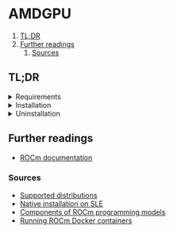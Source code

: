 # AMDGPU

1. [TL;DR](#tldr)
1. [Further readings](#further-readings)
   1. [Sources](#sources)

## TL;DR

<details>
  <summary>Requirements</summary>

[Supported distributions]

</details>

<details>
  <summary>Installation</summary>
  <details style="margin-left: 1em">
    <summary>OpenSUSE Leap, SUSE Linux Enterprise</summary>

See [Native installation on SLE].

```sh
sudo tee '/etc/zypp/repos.d/amdgpu.repo' <<EOF
[amdgpu]
name=amdgpu
baseurl=https://repo.radeon.com/amdgpu/6.1.2/sle/15.5/main/x86_64/
enabled=1
gpgcheck=1
gpgkey=https://repo.radeon.com/rocm/rocm.gpg.key
EOF

sudo tee --append '/etc/zypp/repos.d/rocm.repo' <<EOF
[ROCm-6.1.2]
name=ROCm6.1.2
baseurl=https://repo.radeon.com/rocm/zyp/6.1.2/main
enabled=1
gpgcheck=1
gpgkey=https://repo.radeon.com/rocm/rocm.gpg.key
EOF

sudo zypper ref
sudo zypper --gpg-auto-import-keys install 'amdgpu-dkms' 'rocm-opencl-runtime'
sudo reboot
```

  </details>
</details>

<details>
  <summary>Uninstallation</summary>
  <details style="margin-left: 1em">
    <summary>OpenSUSE Leap, SUSE Linux Enterprise</summary>

See [Native installation on SLE].

```sh
sudo zypper remove 'rocm-core'
sudo zypper remove --clean-deps 'amdgpu-dkms'
sudo zypper removerepo 'ROCm-6.1.2'
sudo zypper removerepo 'amdgpu'
sudo zypper clean --all
sudo reboot
```

  </details>
</details>

## Further readings

- [ROCm documentation]

### Sources

- [Supported distributions]
- [Native installation on SLE]
- [Components of ROCm programming models]
- [Running ROCm Docker containers]

<!--
  Reference
  ═╬═Time══
  -->

<!-- In-article sections -->
<!-- Knowledge base -->
<!-- Files -->
<!-- Upstream -->
[components of rocm programming models]: https://rocm.docs.amd.com/projects/install-on-linux/en/latest/how-to/native-install/package-manager-integration.html#components-of-rocm-programming-models
[native installation on sle]: https://rocm.docs.amd.com/projects/install-on-linux/en/latest/how-to/native-install/sles.html
[rocm documentation]: https://rocm.docs.amd.com/en/latest/
[running rocm docker containers]: https://rocm.docs.amd.com/projects/install-on-linux/en/latest/how-to/docker.html
[supported distributions]: https://rocm.docs.amd.com/projects/install-on-linux/en/latest/reference/system-requirements.html#supported-distributions

<!-- Others -->
